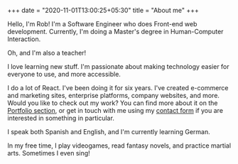 +++
date = "2020-11-01T13:00:25+05:30"
title = "About me"
+++

Hello, I'm Rob! I'm a Software Engineer who does Front-end web development. Currently, I'm doing a Master's degree in Human-Computer Interaction.

Oh, and I'm also a teacher! 

I love learning new stuff. I'm passionate about making technology easier for everyone to use, and more accessible. 

I do a lot of React. I've been doing it for six years. I've created e-commerce and marketing sites, enterprise platforms, company websites, and more. Would you like to check out my work? You can find more about it on the [Portfolio section](/portfolio), or get in touch with me using my [contact form](/contact) if you are interested in something in particular.

I speak both Spanish and English, and I'm currently learning German. 

In my free time, I play videogames, read fantasy novels, and practice martial arts. Sometimes I even sing!
